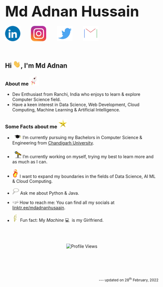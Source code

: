 <!-- **mdadnanhusaain/mdadnanhusaain** is a ✨ _special_ ✨ repository because its `README.md` (this file) appears on your GitHub profile. -->
# __<font size="10">Md Adnan Hussain</font>__

<a href="https://www.linkedin.com/in/mdadnanhusaain/"><img src="Assets/LinkedIn.gif" width="50px"></a>
&nbsp;&nbsp;&nbsp;&nbsp;&nbsp;&nbsp;&nbsp;
<a href="https://instagram.com/mdadnanhusaain"><img src="Assets/Instagram.gif" width="50px"></a>
&nbsp;&nbsp;&nbsp;&nbsp;&nbsp;&nbsp;&nbsp;
<a href="https://twitter.com/mdadnanhusaain"><img src="Assets/Twitter.gif" width="50px"></a>
&nbsp;&nbsp;&nbsp;&nbsp;&nbsp;&nbsp;&nbsp;
<a href="mailto:mdadnanhusaain@gmail.com"><img src="Assets/Email.gif" width="50px"></a> 

<br>

## __Hi <img src="Assets/Hi.gif" width="25px">, I'm Md Adnan__
### __About me <img src="Assets/Rocket.gif" width="30px">__ 

<ul>
    <li>Dev Enthusiast from Ranchi, India who enjoys to learn & explore Computer Science field. </li>
    <li>Have a keen interest in Data Science, Web Development, Cloud Computing, Machine Learning & Artificial Intelligence. </li>
</ul>


### __Some Facts about me <img src="Assets/Star.gif" width="30px">__

- <img src="Assets/Graduation.gif" width="30px"> I’m currently pursuing my Bachelors in Computer Science & Engineering from <a href="https://www.cuchd.in">Chandigarh University</a>.

- <img src="Assets/Telescope.gif" width="30px"> I’m currently working on myself, trying my best to learn more and as much as I can.

- <img src="Assets/Fire.gif" width="20px"> I want to expand my boundaries in the fields of Data Science, AI ML & Cloud Computing.

- <img src="Assets/Thought.gif" width="22px"> Ask me about Python & Java.

- <img src="Assets/Connect.gif" width="20px" height="14px"> How to reach me: You can find all my socials at <a href="https://www.linktree.com/mdadnanhusaain">linktr.ee/mdadnanhusaain</a>.

- &nbsp;<img src="Assets/FunFact.gif" width="10px"> &nbsp; Fun fact: My *Machine* 💻 &nbsp;is my Girlfriend.

<br /><br />

<p align="center"> <img src="https://komarev.com/ghpvc/?username=mdadnanhusaain&label=Views&color=blue&style=plastic" alt="Profile Views" /> </p>
<br /><br /><br /><br />
<sub><p align="right"> --- updated on 28<sup>th</sup> February, 2022 </p></sub>